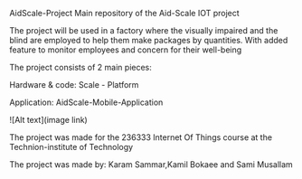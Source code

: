 AidScale-Project
Main repository of the Aid-Scale IOT project

The project will be used in a factory where the visually impaired and the blind are employed to help them make packages by quantities. With added feature to monitor employees and concern for their well-being

The project consists of 2 main pieces:

Hardware & code: Scale - Platform

Application: AidScale-Mobile-Application

![Alt text](image link)

The project was made for the 236333 Internet Of Things course at the Technion-institute of Technology

The project was made by: Karam Sammar,Kamil Bokaee and Sami Musallam
